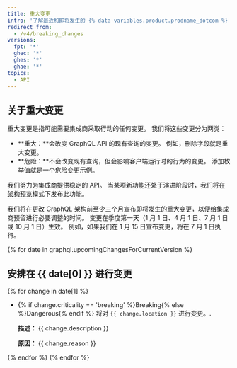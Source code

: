 ```yaml
---
title: 重大变更
intro: '了解最近和即将发生的 {% data variables.product.prodname_dotcom %} GraphQL API 重大变更。'
redirect_from:
  - /v4/breaking_changes
versions:
  fpt: '*'
  ghec: '*'
  ghes: '*'
  ghae: '*'
topics:
  - API
---
```


## 关于重大变更

重大变更是指可能需要集成商采取行动的任何变更。 我们将这些变更分为两类：

  - **重大：**会改变 GraphQL API 的现有查询的变更。 例如，删除字段就是重大变更。
  - **危险：**不会改变现有查询，但会影响客户端运行时的行为的变更。 添加枚举值就是一个危险变更示例。

我们努力为集成商提供稳定的 API。 当某项新功能还处于演进阶段时，我们将在[架构预览](/graphql/overview/schema-previews)模式下发布此功能。

我们将在更改 GraphQL 架构前至少三个月宣布即将发生的重大变更，以便给集成商预留进行必要调整的时间。 变更在季度第一天（1 月 1 日、4 月 1 日、7 月 1 日或 10 月 1 日）生效。 例如，如果我们在 1 月 15 日宣布变更，将在 7 月 1 日执行。

{% for date in graphql.upcomingChangesForCurrentVersion %}
## 安排在 {{ date[0] }} 进行变更

{% for change in date[1] %}
<ul>
<li><span class="border rounded-1 m-1 p-1 {% if change.criticality == 'breaking' %}color-border-danger color-bg-danger{% else %}color-border-info color-bg-info{% endif %}">{% if change.criticality == 'breaking' %}Breaking{% else %}Dangerous{% endif %}</span> 将对 <code>{{ change.location }}</code> 进行变更。.

<p><b>描述：</b> {{ change.description }}</p>

<p><b>原因：</b> {{ change.reason }}</p>
</li>
</ul>

{% endfor %}
{% endfor %}

